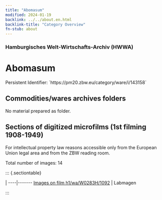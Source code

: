```yaml
---
title: "Abomasum"
modified: 2024-01-19
backlink: ../../about.en.html
backlink-title: "Category Overview"
fn-stub: about
---
```


### Hamburgisches Welt-Wirtschafts-Archiv (HWWA)

# Abomasum

<div class="hint">Persistent Identifier: `https://pm20.zbw.eu/category/ware/i/143158`</div>







## Commodities/wares archives folders





No material prepared as folder.



<a id="filmsections" />

## Sections of digitized microfilms (1st filming 1908-1949)

<p>For intellectual property law reasons accessible only from the European Union legal area and from the ZBW reading room.</p>



<p>Total number of images: 14</p>




::: {.sectiontable}

 | 
----|-------
<a class="btn" href="https://pm20.zbw.eu/film/h1/wa/W0283H/1092" rel="nofollow">Images on film h1/wa/W0283H/1092</a> | Labmagen


:::
















